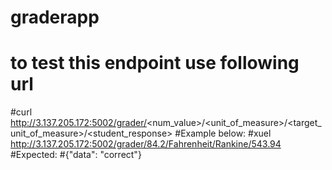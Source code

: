# graderapp
# to test this endpoint use following url
#curl http://3.137.205.172:5002/grader/<num_value>/<unit_of_measure>/<target_unit_of_measure>/<student_response>
#Example below:
#xuel http://3.137.205.172:5002/grader/84.2/Fahrenheit/Rankine/543.94
#Expected:
#{"data": "correct"}
